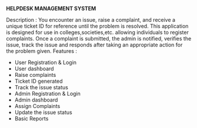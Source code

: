 **HELPDESK MANAGEMENT SYSTEM** 

Description : You encounter an issue, raise a complaint, and receive a unique ticket ID for reference until the problem is resolved. This application is designed for use in colleges,societies,etc. allowing individuals to register complaints. Once a complaint is submitted, the admin is notified, verifies the issue, track the issue  and responds after taking an appropriate action for the problem given.
Features : 
* User Registration & Login
* User dashboard
* Raise complaints
* Ticket ID generated
* Track the issue status
* Admin Registration & Login
* Admin dashboard
* Assign Complaints
* Update the issue status
* Basic Reports
